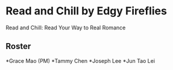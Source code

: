 # Read and Chill by Edgy Fireflies
Read and Chill: Read Your Way to Real Romance

## Roster
*Grace Mao (PM)
*Tammy Chen
*Joseph Lee
*Jun Tao Lei
